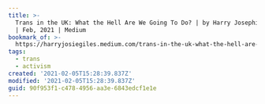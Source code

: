 ```yaml
---
title: >-
  Trans in the UK: What the Hell Are We Going To Do? | by Harry Josephine Giles
  | Feb, 2021 | Medium
bookmark_of: >-
  https://harryjosiegiles.medium.com/trans-in-the-uk-what-the-hell-are-we-going-to-do-73fef741cef6
tags:
  - trans
  - activism
created: '2021-02-05T15:28:39.837Z'
modified: '2021-02-05T15:28:39.837Z'
guid: 90f953f1-c478-4956-aa3e-6843edcf1e1e
---
```

 
